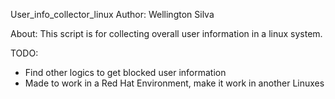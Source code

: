 

User_info_collector_linux   Author: Wellington Silva


About:
  This script is for collecting overall user information in a linux system.


TODO:
  - Find other logics to get blocked user information
  - Made to work in a Red Hat Environment, make it work in another Linuxes
